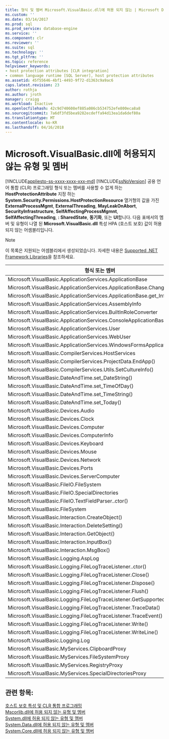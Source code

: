 ```yaml
---
title: 형식 및 멤버 Microsoft.VisualBasic.dll에 허용 되지 않는 | Microsoft Docs
ms.custom: ''
ms.date: 03/14/2017
ms.prod: sql
ms.prod_service: database-engine
ms.service: ''
ms.component: clr
ms.reviewer: ''
ms.suite: sql
ms.technology: ''
ms.tgt_pltfrm: ''
ms.topic: reference
helpviewer_keywords:
- host protection attributes [CLR integration]
- common language runtime [SQL Server], host protection attributes
ms.assetid: 45f55646-4bf1-4493-9f72-d1363c9a9ac6
caps.latest.revision: 23
author: rothja
ms.author: jroth
manager: craigg
ms.workload: Inactive
ms.openlocfilehash: 42c9d740608ef885a086cb534752efe800eca8a8
ms.sourcegitcommit: 7a6df3fd5bea9282ecdeffa94d13ea1da6def80a
ms.translationtype: MT
ms.contentlocale: ko-KR
ms.lasthandoff: 04/16/2018
---
```

# <a name="disallowed-types-and-members-in-microsoftvisualbasicdll"></a>Microsoft.VisualBasic.dll에 허용되지 않는 유형 및 멤버
[!INCLUDE[appliesto-ss-xxxx-xxxx-xxx-md](../../includes/appliesto-ss-xxxx-xxxx-xxx-md.md)]
  [!INCLUDE[ssNoVersion](../../includes/ssnoversion-md.md)] 공용 언어 통합 (CLR) 프로그래밍 형식 또는 멤버를 사용할 수 없게 하는 **HostProtectionAttribute** 지정 하는 **System.Security.Permissions.HostProtectionResource** 열거형의 값을 가진 **ExternalProcessMgmt**, **ExternalThreading**, **MayLeakOnAbort**, **SecurityInfrastructure**, **SelfAffectingProcessMgmnt**, **SelfAffectingThreading**, **: SharedState**, **동기화**, 또는 **UI**합니다. 다음 표에서의 멤버 및 유형이 나열 된 **Microsoft.VisualBasic.dll** 특성 HPA (호스트 보호) 값이 허용 되지 않는 어셈블리입니다.  
  
> [!NOTE]  
>  이 목록은 지원되는 어셈블리에서 생성되었습니다. 자세한 내용은 [Supported .NET Framework Libraries](../../relational-databases/clr-integration/database-objects/supported-net-framework-libraries.md)을 참조하세요.  
  
|**형식 또는 멤버**|**HPA 값**|  
|------------------------|------------------------|  
|Microsoft.VisualBasic.ApplicationServices.ApplicationBase|ExternalProcessMgmt|  
|Microsoft.VisualBasic.ApplicationServices.ApplicationBase.ChangeCulture()|ExternalProcessMgmt|  
|Microsoft.VisualBasic.ApplicationServices.ApplicationBase.get_Info()|ExternalProcessMgmt|  
|Microsoft.VisualBasic.ApplicationServices.AssemblyInfo|ExternalProcessMgmt|  
|Microsoft.VisualBasic.ApplicationServices.BuiltInRoleConverter|SharedState|  
|Microsoft.VisualBasic.ApplicationServices.ConsoleApplicationBase|ExternalProcessMgmt|  
|Microsoft.VisualBasic.ApplicationServices.User|ExternalProcessMgmt|  
|Microsoft.VisualBasic.ApplicationServices.WebUser|ExternalProcessMgmt|  
|Microsoft.VisualBasic.ApplicationServices.WindowsFormsApplicationBase|ExternalProcessMgmt|  
|Microsoft.VisualBasic.CompilerServices.HostServices|SharedState|  
|Microsoft.VisualBasic.CompilerServices.ProjectData.EndApp()|SelfAffectingProcessMgmt|  
|Microsoft.VisualBasic.CompilerServices.Utils.SetCultureInfo()|SelfAffectingThreading|  
|Microsoft.VisualBasic.DateAndTime.set_DateString()|ExternalProcessMgmt|  
|Microsoft.VisualBasic.DateAndTime.set_TimeOfDay()|ExternalProcessMgmt|  
|Microsoft.VisualBasic.DateAndTime.set_TimeString()|ExternalProcessMgmt|  
|Microsoft.VisualBasic.DateAndTime.set_Today()|ExternalProcessMgmt|  
|Microsoft.VisualBasic.Devices.Audio|ExternalProcessMgmt|  
|Microsoft.VisualBasic.Devices.Clock|ExternalProcessMgmt|  
|Microsoft.VisualBasic.Devices.Computer|ExternalProcessMgmt|  
|Microsoft.VisualBasic.Devices.ComputerInfo|ExternalProcessMgmt|  
|Microsoft.VisualBasic.Devices.Keyboard|ExternalProcessMgmt|  
|Microsoft.VisualBasic.Devices.Mouse|ExternalProcessMgmt|  
|Microsoft.VisualBasic.Devices.Network|ExternalProcessMgmt|  
|Microsoft.VisualBasic.Devices.Ports|ExternalProcessMgmt|  
|Microsoft.VisualBasic.Devices.ServerComputer|ExternalProcessMgmt|  
|Microsoft.VisualBasic.FileIO.FileSystem|ExternalProcessMgmt|  
|Microsoft.VisualBasic.FileIO.SpecialDirectories|ExternalProcessMgmt|  
|Microsoft.VisualBasic.FileIO.TextFieldParser..ctor()|ExternalProcessMgmt|  
|Microsoft.VisualBasic.FileSystem|ExternalProcessMgmt|  
|Microsoft.VisualBasic.Interaction.CreateObject()|ExternalProcessMgmt|  
|Microsoft.VisualBasic.Interaction.DeleteSetting()|ExternalProcessMgmt|  
|Microsoft.VisualBasic.Interaction.GetObject()|ExternalProcessMgmt|  
|Microsoft.VisualBasic.Interaction.InputBox()|UI|  
|Microsoft.VisualBasic.Interaction.MsgBox()|UI|  
|Microsoft.VisualBasic.Logging.AspLog|ExternalProcessMgmt|  
|Microsoft.VisualBasic.Logging.FileLogTraceListener..ctor()|ExternalProcessMgmt|  
|Microsoft.VisualBasic.Logging.FileLogTraceListener.Close()|Synchronization|  
|Microsoft.VisualBasic.Logging.FileLogTraceListener.Dispose()|Synchronization|  
|Microsoft.VisualBasic.Logging.FileLogTraceListener.Flush()|Synchronization|  
|Microsoft.VisualBasic.Logging.FileLogTraceListener.GetSupportedAttributes()|Synchronization|  
|Microsoft.VisualBasic.Logging.FileLogTraceListener.TraceData()|Synchronization|  
|Microsoft.VisualBasic.Logging.FileLogTraceListener.TraceEvent()|Synchronization|  
|Microsoft.VisualBasic.Logging.FileLogTraceListener.Write()|Synchronization|  
|Microsoft.VisualBasic.Logging.FileLogTraceListener.WriteLine()|Synchronization|  
|Microsoft.VisualBasic.Logging.Log|ExternalProcessMgmt|  
|Microsoft.VisualBasic.MyServices.ClipboardProxy|ExternalProcessMgmt|  
|Microsoft.VisualBasic.MyServices.FileSystemProxy|ExternalProcessMgmt|  
|Microsoft.VisualBasic.MyServices.RegistryProxy|ExternalProcessMgmt|  
|Microsoft.VisualBasic.MyServices.SpecialDirectoriesProxy|ExternalProcessMgmt|  
  
## <a name="see-also"></a>관련 항목:  
 [호스트 보호 특성 및 CLR 통합 프로그래밍](../../relational-databases/clr-integration-security-host-protection-attributes/host-protection-attributes-and-clr-integration-programming.md)   
 [Mscorlib.dll에 허용 되지 않는 유형 및 멤버](../../relational-databases/clr-integration-security-host-protection-attributes/disallowed-types-and-members-in-mscorlib-dll.md)   
 [System.dll에 허용 되지 않는 유형 및 멤버](../../relational-databases/clr-integration-security-host-protection-attributes/disallowed-types-and-members-in-system-dll.md)   
 [System.Data.dll에 허용 되지 않는 유형 및 멤버](../../relational-databases/clr-integration-security-host-protection-attributes/disallowed-types-and-members-in-system-data-dll.md)   
 [System.Core.dll에 허용 되지 않는 유형 및 멤버](../../relational-databases/clr-integration-security-host-protection-attributes/disallowed-types-and-members-in-system-core-dll.md)  
  
  
